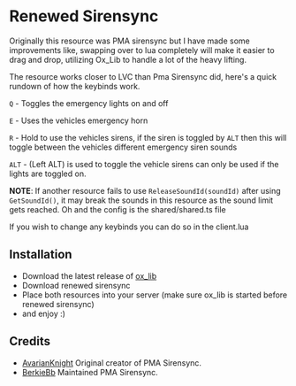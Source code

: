 # Renewed Sirensync

Originally this resource was PMA sirensync but I have made some improvements like, swapping over to lua completely will make it easier to drag and drop, utilizing Ox_Lib to handle a lot of the heavy lifting.

The resource works closer to LVC than Pma Sirensync did, here's a quick rundown of how the keybinds work.

`Q` - Toggles the emergency lights on and off

`E` - Uses the vehicles emergency horn

`R` - Hold to use the vehicles sirens, if the siren is toggled by `ALT` then this will toggle between the vehicles different emergency siren sounds

`ALT` - (Left ALT) is used to toggle the vehicle sirens can only be used if the lights are toggled on.

**NOTE**: If another resource fails to use `ReleaseSoundId(soundId)` after using `GetSoundId()`, it may break the sounds in this resource as the sound limit gets reached. Oh and the config is the shared/shared.ts file

If you wish to change any keybinds you can do so in the client.lua

## Installation

- Download the latest release of [ox_lib](https://github.com/overextended/ox_lib/tags)
- Download renewed sirensync
- Place both resources into your server (make sure ox_lib is started before renewed sirensync)
- and enjoy :)

## Credits

* [AvarianKnight](https://github.com/AvarianKnight) Original creator of PMA Sirensync.
* [BerkieBb](https://github.com/BerkieBb) Maintained PMA Sirensync.